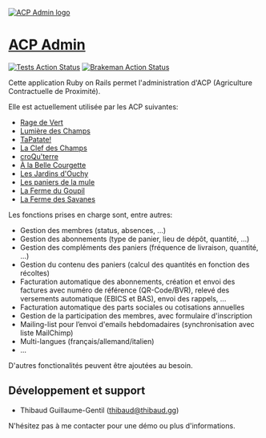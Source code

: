 [![ACP Admin logo](https://acp-admin.ch/images/logo-ac7d72c5.png)](https://acp-admin.ch)

# [ACP Admin](https://acp-admin.ch)

[![Tests Action Status](https://github.com/acp-admin/acp-admin/workflows/Tests/badge.svg)](https://github.com/acp-admin/acp-admin/actions?query=workflow%3ATests) [![Brakeman Action Status](https://github.com/acp-admin/acp-admin/workflows/Brakeman/badge.svg)](https://github.com/acp-admin/acp-admin/actions?query=workflow%3ABrakeman)

Cette application Ruby on Rails permet l'administration d'ACP (Agriculture Contractuelle de Proximité).

Elle est actuellement utilisée par les ACP suivantes:

* [Rage de Vert](https://www.ragedevert.ch)
* [Lumière des Champs](http://lumiere-des-champs.ch)
* [TaPatate!](https://www.tapatate.ch)
* [La Clef des Champs](https://www.clef-des-champs.ch)
* [croQu'terre](https://croquterre.ch)
* [À la Belle Courgette](https://www.alabellecourgette.ch)
* [Les Jardins d'Ouchy](https://www.lesjardinsdouchy.ch)
* [Les paniers de la mule](https://lamule.ch)
* [La Ferme du Goupil](https://lafermedugoupil.ch)
* [La Ferme des Savanes](http://lafermedessavanes.ch)

Les fonctions prises en charge sont, entre autres:

* Gestion des membres (status, absences, ...)
* Gestion des abonnements (type de panier, lieu de dépôt, quantité, ...)
* Gestion des compléments des paniers (fréquence de livraison, quantité, ...)
* Gestion du contenu des paniers (calcul des quantités en fonction des récoltes)
* Facturation automatique des abonnements, création et envoi des factures avec numéro de référence (QR-Code/BVR), relevé des versements automatique (EBICS et BAS), envoi des rappels, ...
* Facturation automatique des parts sociales ou cotisations annuelles
* Gestion de la participation des membres, avec formulaire d'inscription
* Mailing-list pour l’envoi d'emails hebdomadaires (synchronisation avec liste MailChimp)
* Multi-langues (français/allemand/italien)
* ...

D'autres fonctionalités peuvent être ajoutées au besoin.

## Développement et support

* Thibaud Guillaume-Gentil ([thibaud@thibaud.gg](mailto:thibaud@thibaud.gg))

N'hésitez pas à me contacter pour une démo ou plus d'informations.
